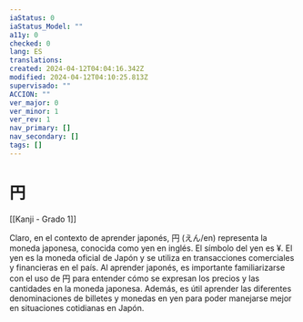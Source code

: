```yaml
---
iaStatus: 0
iaStatus_Model: ""
a11y: 0
checked: 0
lang: ES
translations: 
created: 2024-04-12T04:04:16.342Z
modified: 2024-04-12T04:10:25.813Z
supervisado: ""
ACCION: ""
ver_major: 0
ver_minor: 1
ver_rev: 1
nav_primary: []
nav_secondary: []
tags: []
---
```

# 円

[[Kanji - Grado 1]]

Claro, en el contexto de aprender japonés, 円 (えん/en) representa la moneda japonesa, conocida como yen en inglés. El símbolo del yen es ¥. El yen es la moneda oficial de Japón y se utiliza en transacciones comerciales y financieras en el país. Al aprender japonés, es importante familiarizarse con el uso de 円 para entender cómo se expresan los precios y las cantidades en la moneda japonesa. Además, es útil aprender las diferentes denominaciones de billetes y monedas en yen para poder manejarse mejor en situaciones cotidianas en Japón.
